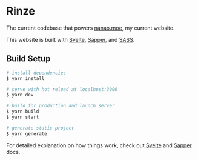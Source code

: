 # Rinze

The current codebase that powers [nanao.moe](https://nanao.moe), my current website.

This website is built with [Svelte](https://svelte.dev), [Sapper](https://sapper.svelte.dev), and [SASS](https://sass-lang.com).

## Build Setup

``` bash
# install dependencies
$ yarn install

# serve with hot reload at localhost:3000
$ yarn dev

# build for production and launch server
$ yarn build
$ yarn start

# generate static project
$ yarn generate
```

For detailed explanation on how things work, check out [Svelte](https://svelte.dev/docs) and [Sapper](https://sapper.svelte.dev/docs) docs.
